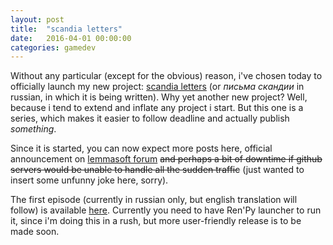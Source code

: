 ```yaml
---
layout: post
title:  "scandia letters"
date:   2016-04-01 00:00:00
categories: gamedev
---
```

Without any particular (except for the obvious) reason, i've chosen today to
officially launch my new project: [scandia letters][scandia] (or *письма
скандии* in
russian, in which it is being written). Why yet another new project? Well,
because i tend to extend and inflate any project i start. But this one is a
series, which makes it easier to follow deadline and actually publish
*something*.

Since it is started, you can now expect more posts here, official announcement
on [lemmasoft forum][lemmasoft] <del>and perhaps a bit of downtime if github
servers would be unable to handle all the sudden traffic</del> (just wanted to
insert some unfunny joke here, sorry).

The first episode (currently in russian only, but english translation will
follow) is available [here][source]. Currently you need to have Ren'Py launcher
to run it, since i'm doing this in a rush, but more user-friendly release is to
be made soon.

[lemmasoft]:    http://lemmasoft.renai.us/forums/
[scandia]:      /projects/scandialetters.html
[source]:       https://github.com/caryoscelus/scandia-letters